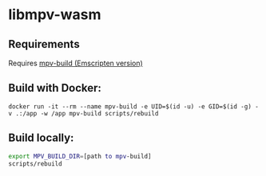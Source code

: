# libmpv-wasm

## Requirements
Requires [mpv-build (Emscripten version)](https://github.com/brianhvo02/mpv-build)

## Build with Docker:
`docker run -it --rm --name mpv-build -e UID=$(id -u) -e GID=$(id -g) -v .:/app -w /app mpv-build scripts/rebuild`

## Build locally:
```sh
export MPV_BUILD_DIR=[path to mpv-build] 
scripts/rebuild
```
